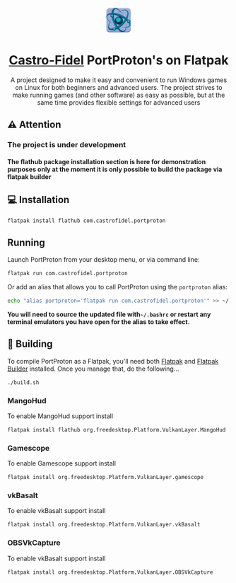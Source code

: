 <div align="center">
  <img src="com.castrofidel.portproton.svg" width="64">
  <h1 align="center"><a href="https://github.com/Castro-Fidel/">Castro-Fidel</a> PortProton's on Flatpak</h1>
  <p align="center">A project designed to make it easy and convenient to run Windows games on Linux for both beginners and advanced users. The project strives to make running games (and other software) as easy as possible, but at the same time provides flexible settings for advanced users</p>
</div>

## ⚠️ Attention
### The project is under development
#### The flathub package installation section is here for demonstration purposes only at the moment it is only possible to build the package via flatpak builder

## 💻 Installation

   ```sh
   flatpak install flathub com.castrofidel.portproton
   ```
   
## Running
Launch PortProton from your desktop menu, or via command line:

```sh
flatpak run com.castrofidel.portproton
```

Or add an alias that allows you to call PortProton using the `portproton` alias:

```sh
echo "alias portproton='flatpak run com.castrofidel.portproton'" >> ~/.bashrc
```

**You will need to source the updated file with`~/.bashrc` or restart any terminal emulators you have open for the alias to take effect.**

## 🔨 Building

To compile PortProton as a Flatpak, you'll need both [Flatpak](https://flatpak.org/setup/) and [Flatpak Builder](http://docs.flatpak.org/en/latest/flatpak-builder.html) installed. Once you manage that, do the following...

```sh
./build.sh
```

### MangoHud

To enable MangoHud support install

```sh
flatpak install flathub org.freedesktop.Platform.VulkanLayer.MangoHud
```

### Gamescope

To enable Gamescope support install

```sh
flatpak install org.freedesktop.Platform.VulkanLayer.gamescope
```

### vkBasalt

To enable vkBasalt support install

```sh
flatpak install org.freedesktop.Platform.VulkanLayer.vkBasalt
```

### OBSVkCapture

To enable vkBasalt support install

```sh
flatpak install org.freedesktop.Platform.VulkanLayer.OBSVkCapture
```
